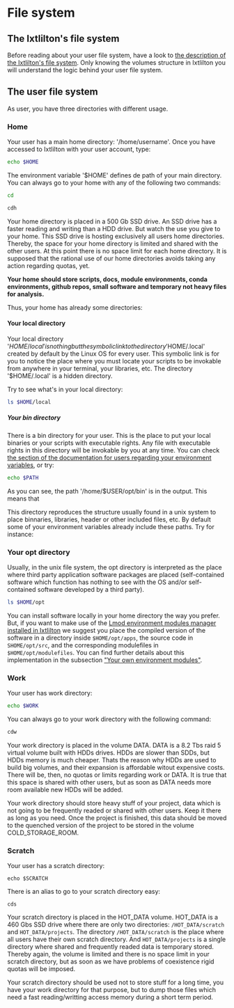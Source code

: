 # File system

## The Ixtlilton's file system

Before reading about your user file system, have a look to [the description of the Ixtlilton's
file system](../../about/file_system.md). Only knowing the volumes structure in Ixtlilton you will understand the logic behind your user file
system.

## The user file system

As user, you have three directories with different usage.

### Home

Your user has a main home directory: '/home/username'. Once you have accessed to Ixtlilton with
your user account, type:

```bash
echo $HOME
```

The environment variable '$HOME' defines de path of your main directory. You can always go to your home with any of the following two commands:

```bash
cd
```

```bash
cdh
```

Your home directory is placed in a 500 Gb SSD drive. An SSD drive has a faster reading and
writing than a HDD drive. But watch the use you give to your home. This SSD drive is hosting exclusively all
users home directories. Thereby, the space for your home directory is limited and shared with the other users. At this point there is no space limit for each home directory. It is supposed that the rational use of our home directories avoids taking any action regarding quotas, yet.

**Your home should store scripts, docs, module environments, conda environments, github repos, small
software and temporary not heavy files for analysis.**

Thus, your home has already some directories:

#### Your local directory

Your local directory '$HOME/local' is nothing but the symbolic link to the directory '$HOME/.local'
created by default by the Linux OS for every user. This symbolic link is for you to notice the
place where you must locate your scripts to be invokable from anywhere in your terminal, your
libraries, etc. The directory '$HOME/.local' is a hidden directory. 

Try to see what's in your local directory:

```bash
ls $HOME/local
```

##### Your bin directory



There is a bin directory for your user. This is the place to put your local binaries or your
scripts with executable rights. Any file with executable rights in this directory will be invokable by you at any time. You can check [the section of the documentation for users
regarding your environment variables](environment_variables.md), or try:

```bash
echo $PATH
```

As you can see, the path '/home/$USER/opt/bin' is in the output. This means that 



This directory reproduces the structure usually found in a unix system to place binnaries,
libraries, header or other included files, etc. By default some of your environment variables
already include these paths. Try for instance:


### Your opt directory

Usually, in the unix file system, the opt directory is interpreted as the place where third party
application software packages are placed (self-contained software which function has nothing to see with the OS and/or self-contained software developed by a third party).

```bash
ls $HOME/opt
```

You can install software locally in your home directory the way you prefer. But, if you want to make use
of the [Lmod environment modules manager installed in Ixtlilton](environment_modules.md) we suggest you place the compiled
version of the software in a directory inside `$HOME/opt/apps`, the source code in `SHOME/opt/src`,
and the corresponding modulefiles in `$HOME/opt/modulefiles`. You can find further details about
this implementation in the subsection ["Your own environment modules"](environment_modules.md#your-own-environment-modules).

### Work

Your user has work directory:

```bash
echo $WORK
```

You can always go to your work directory with the following command:

```bash
cdw
```

Your work directory is placed in the volume DATA. DATA is a 8.2 Tbs raid 5 virtual volume built
with HDDs drives. HDDs are slower than SDDs, but HDDs memory is much cheaper. Thats the reason why
HDDs are used to build big volumes, and their expansion is affordable witout expensive costs. There
will be, then, no quotas or limits regarding work or DATA. It is true that this space is shared
with other users, but as soon as DATA needs more room available new HDDs will be added.

Your work directory should store heavy stuff of your project, data which is not going to be frequently readed or
shared with other users. Keep it there as long as you need. Once the project is finished, this data
should be moved to the quenched version of the project to be stored in the volume
COLD_STORAGE_ROOM.

### Scratch

Your user has a scratch directory:

```
echo $SCRATCH
```

There is an alias to go to your scratch directory easy:

```
cds
```

Your scratch directory is placed in the HOT_DATA volume. HOT_DATA is a 460 Gbs SSD drive where
there are only two directories: `/HOT_DATA/scratch` and `HOT_DATA/projects`. The directory
`/HOT_DATA/scratch` is the place where all users have their own scratch directory. And
`HOT_DATA/projects` is a single directory where shared and frequently readed data is
temporary stored. Thereby again, the volume is limited and there is no space limit in your scratch
directory, but as soon as we have problems of coexistence rigid quotas will be imposed.

Your scratch directory should be used not to store stuff for a long time, you have your work
directory for that purpose, but to dump those files which need a fast reading/writting access
memory during a short term period.
